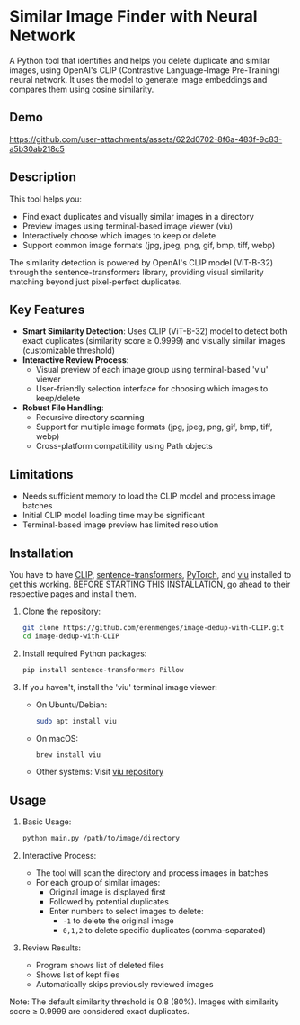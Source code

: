 # Similar Image Finder with Neural Network

A Python tool that identifies and helps you delete duplicate and similar images, using OpenAI's CLIP (Contrastive Language-Image Pre-Training) neural network. It uses the model to generate image embeddings and compares them using cosine similarity.

## Demo

https://github.com/user-attachments/assets/622d0702-8f6a-483f-9c83-a5b30ab218c5

## Description

This tool helps you:

- Find exact duplicates and visually similar images in a directory
- Preview images using terminal-based image viewer (viu)
- Interactively choose which images to keep or delete
- Support common image formats (jpg, jpeg, png, gif, bmp, tiff, webp)

The similarity detection is powered by OpenAI's CLIP model (ViT-B-32) through the sentence-transformers library, providing visual similarity matching beyond just pixel-perfect duplicates.

## Key Features

- **Smart Similarity Detection**: Uses CLIP (ViT-B-32) model to detect both exact duplicates (similarity score ≥ 0.9999) and visually similar images (customizable threshold)
- **Interactive Review Process**:
  - Visual preview of each image group using terminal-based 'viu' viewer
  - User-friendly selection interface for choosing which images to keep/delete
- **Robust File Handling**:
  - Recursive directory scanning
  - Support for multiple image formats (jpg, jpeg, png, gif, bmp, tiff, webp)
  - Cross-platform compatibility using Path objects

## Limitations

- Needs sufficient memory to load the CLIP model and process image batches
- Initial CLIP model loading time may be significant
- Terminal-based image preview has limited resolution

## Installation

You have to have [CLIP](https://github.com/openai/CLIP), [sentence-transformers](https://pypi.org/project/sentence-transformers/), [PyTorch](https://pytorch.org/), and [viu](https://github.com/atanunq/viu) installed to get this working. BEFORE STARTING THIS INSTALLATION, go ahead to their respective pages and install them.

1. Clone the repository:

   ```bash
   git clone https://github.com/erenmenges/image-dedup-with-CLIP.git
   cd image-dedup-with-CLIP
   ```

2. Install required Python packages:

   ```bash
   pip install sentence-transformers Pillow
   ```

3. If you haven't, install the 'viu' terminal image viewer:
   - On Ubuntu/Debian:

     ```bash
     sudo apt install viu
     ```

   - On macOS:

     ```bash
     brew install viu
     ```

   - Other systems: Visit [viu repository](https://github.com/atanunq/viu)

## Usage

1. Basic Usage:

   ```bash
   python main.py /path/to/image/directory
   ```

2. Interactive Process:
   - The tool will scan the directory and process images in batches
   - For each group of similar images:
     - Original image is displayed first
     - Followed by potential duplicates
     - Enter numbers to select images to delete:
       - `-1` to delete the original image
       - `0,1,2` to delete specific duplicates (comma-separated)

3. Review Results:
   - Program shows list of deleted files
   - Shows list of kept files
   - Automatically skips previously reviewed images

Note: The default similarity threshold is 0.8 (80%). Images with similarity score ≥ 0.9999 are considered exact duplicates.
